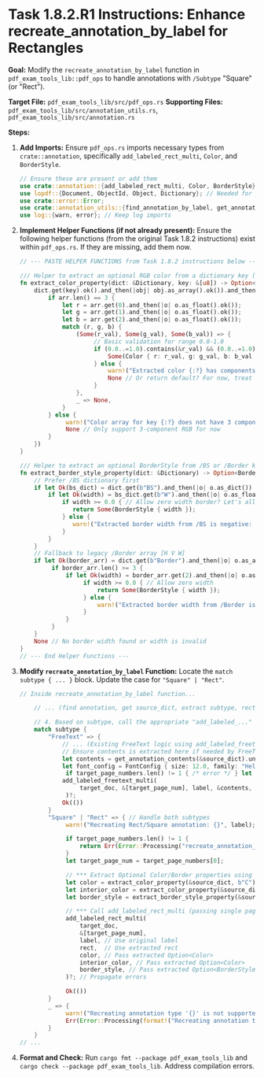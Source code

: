 # Task 1.8.2.R1 Instructions: Enhance recreate_annotation_by_label for Rectangles

**Goal:** Modify the `recreate_annotation_by_label` function in `pdf_exam_tools_lib::pdf_ops` to handle annotations with `/Subtype` "Square" (or "Rect").

**Target File:** `pdf_exam_tools_lib/src/pdf_ops.rs`
**Supporting Files:** `pdf_exam_tools_lib/src/annotation_utils.rs`, `pdf_exam_tools_lib/src/annotation.rs`

**Steps:**

1.  **Add Imports:** Ensure `pdf_ops.rs` imports necessary types from `crate::annotation`, specifically `add_labeled_rect_multi`, `Color`, and `BorderStyle`.
    ```rust
    // Ensure these are present or add them
    use crate::annotation::{add_labeled_rect_multi, Color, BorderStyle};
    use lopdf::{Document, ObjectId, Object, Dictionary}; // Needed for property extraction
    use crate::error::Error;
    use crate::annotation_utils::{find_annotation_by_label, get_annotation_dict}; // Keep necessary utils
    use log::{warn, error}; // Keep log imports
    ```

2.  **Implement Helper Functions (if not already present):** Ensure the following helper functions (from the original Task 1.8.2 instructions) exist within `pdf_ops.rs`. If they are missing, add them now.
    ```rust
    // --- PASTE HELPER FUNCTIONS from Task 1.8.2 instructions below ---

    /// Helper to extract an optional RGB color from a dictionary key (e.g., /C, /IC).
    fn extract_color_property(dict: &Dictionary, key: &[u8]) -> Option<Color> {
        dict.get(key).ok().and_then(|obj| obj.as_array().ok()).and_then(|arr| {
            if arr.len() == 3 {
                let r = arr.get(0).and_then(|o| o.as_float().ok());
                let g = arr.get(1).and_then(|o| o.as_float().ok());
                let b = arr.get(2).and_then(|o| o.as_float().ok());
                match (r, g, b) {
                    (Some(r_val), Some(g_val), Some(b_val)) => {
                         // Basic validation for range 0.0-1.0
                         if (0.0..=1.0).contains(&r_val) && (0.0..=1.0).contains(&g_val) && (0.0..=1.0).contains(&b_val) {
                             Some(Color { r: r_val, g: g_val, b: b_val })
                         } else {
                             warn!("Extracted color {:?} has components outside 0.0-1.0 range.", (r_val, g_val, b_val));
                             None // Or return default? For now, treat invalid as None
                         }
                    },
                    _ => None,
                }
            } else {
                 warn!("Color array for key {:?} does not have 3 components: {:?}", String::from_utf8_lossy(key), arr);
                 None // Only support 3-component RGB for now
            }
        })
    }

    /// Helper to extract an optional BorderStyle from /BS or /Border keys.
    fn extract_border_style_property(dict: &Dictionary) -> Option<BorderStyle> {
        // Prefer /BS dictionary first
        if let Ok(bs_dict) = dict.get(b"BS").and_then(|o| o.as_dict()) {
            if let Ok(width) = bs_dict.get(b"W").and_then(|o| o.as_float()) {
                if width >= 0.0 { // Allow zero width border? Let's allow >= 0
                   return Some(BorderStyle { width });
                } else {
                   warn!("Extracted border width from /BS is negative: {}", width);
                }
            }
        }
        // Fallback to legacy /Border array [H V W]
        if let Ok(border_arr) = dict.get(b"Border").and_then(|o| o.as_array()) {
             if border_arr.len() >= 3 {
                 if let Ok(width) = border_arr.get(2).and_then(|o| o.as_float()) {
                      if width >= 0.0 { // Allow zero width
                          return Some(BorderStyle { width });
                      } else {
                          warn!("Extracted border width from /Border is negative: {}", width);
                      }
                 }
             }
        }
        None // No border width found or width is invalid
    }
    // --- End Helper Functions ---
    ```

3.  **Modify `recreate_annotation_by_label` Function:** Locate the `match subtype { ... }` block. Update the case for `"Square" | "Rect"`.

    ```rust
    // Inside recreate_annotation_by_label function...

        // ... (find annotation, get source_dict, extract subtype, rect, contents is needed for freetext only) ...

        // 4. Based on subtype, call the appropriate "add_labeled_..." function
        match subtype {
            "FreeText" => {
                // ... (Existing FreeText logic using add_labeled_freetext_multi) ...
                // Ensure contents is extracted here if needed by FreeText logic
                let contents = get_annotation_contents(&source_dict).unwrap_or_default();
                let font_config = FontConfig { size: 12.0, family: "Helvetica".to_string(), fallback: None };
                 if target_page_numbers.len() != 1 { /* error */ } let target_page_num = target_page_numbers[0]; // Keep single page logic for now
                add_labeled_freetext_multi(
                     target_doc, &[target_page_num], label, &contents, rect, &font_config,
                 )?;
                Ok(())
            }
            "Square" | "Rect" => { // Handle both subtypes
                 warn!("Recreating Rect/Square annotation: {}", label);

                 if target_page_numbers.len() != 1 {
                     return Err(Error::Processing("recreate_annotation_by_label for Rect/Square currently only supports exactly one target page.".to_string()));
                 }
                 let target_page_num = target_page_numbers[0];

                 // *** Extract Optional Color/Border properties using helpers ***
                 let color = extract_color_property(&source_dict, b"C");
                 let interior_color = extract_color_property(&source_dict, b"IC");
                 let border_style = extract_border_style_property(&source_dict);

                 // *** Call add_labeled_rect_multi (passing single page in slice) ***
                 add_labeled_rect_multi(
                     target_doc,
                     &[target_page_num],
                     label, // Use original label
                     rect,  // Use extracted rect
                     color, // Pass extracted Option<Color>
                     interior_color, // Pass extracted Option<Color>
                     border_style, // Pass extracted Option<BorderStyle>
                 )?; // Propagate errors

                 Ok(())
            }
            _ => {
                 warn!("Recreating annotation type '{}' is not supported.", subtype);
                 Err(Error::Processing(format!("Recreating annotation type '{}' is not supported.", subtype)))
            }
        }
    // ...
    ```

4.  **Format and Check:** Run `cargo fmt --package pdf_exam_tools_lib` and `cargo check --package pdf_exam_tools_lib`. Address compilation errors.